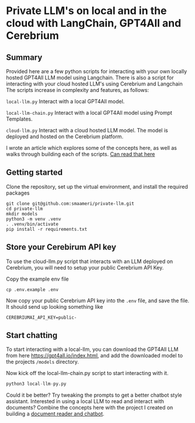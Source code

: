 # Private LLM's on local and in the cloud with LangChain, GPT4All and Cerebrium

## Summary
Provided here are a few python scripts for interacting with your own locally hosted GPT4All LLM model using Langchain.
There is also a script for interacting with your cloud hosted LLM's using Cerebrium and Langchain
The scripts increase in complexity and features, as follows:

`local-llm.py` Interact with a local GPT4All model.

`local-llm-chain.py` Interact with a local GPT4All model using Prompt Templates.

`cloud-llm.py` Interact with a cloud hosted LLM model. The model is deployed and hosted on the Cerebrium platform.

I wrote an article which explores some of the concepts here, as well as walks through building each of the scripts.
[Can read that here](https://medium.com/@ssmaameri/private-llms-on-local-and-in-the-cloud-with-langchain-gpt4all-and-cerebrium-6dade79f45f6)


## Getting started
Clone the repository, set up the virtual environment, and install the required packages

```
git clone git@github.com:smaameri/private-llm.git
cd private-llm
mkdir models
python3 -m venv .venv
. .venv/bin/activate
pip install -r requirements.txt
```

## Store your Cerebirum API key
To use the cloud-llm.py script that interacts with an LLM deployed on Cerebrium, you will need to setup your public Cerebrium
API Key.

Copy the example env file

`cp .env.example .env`

Now copy your public Cerebrium API key into the `.env` file, and save the file. It should send up looking something like

`CEREBRIUMAI_API_KEY=public-`

## Start chatting
To start interacting with a local-llm, you can download the GPT4All LLM from here https://gpt4all.io/index.html, and
add the downloaded model to the projects `/models` directory.

Now kick off the local-llm-chain.py script to start interacting with it.
```python
python3 local-llm-py.py
```

Could it be better? Try tweaking the prompts to get a better chatbot style assistant. Interested in using a local LLM
to read and interact with documents? Combine the concepts here with the project I created on building a [document reader
and chatbot](https://github.com/smaameri/multi-doc-chatbot).